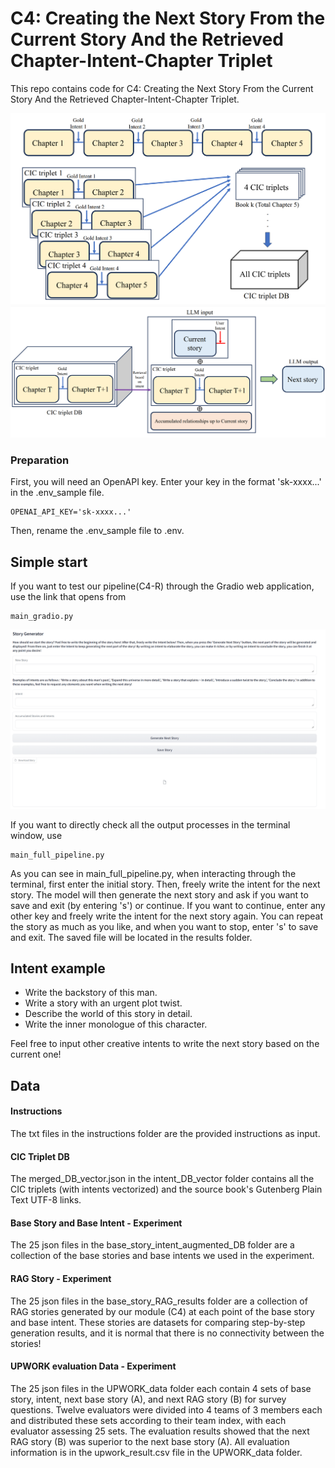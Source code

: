 # C4: Creating the Next Story From the Current Story And the Retrieved Chapter-Intent-Chapter Triplet

This repo contains code for C4: Creating the Next Story From the Current Story And the Retrieved Chapter-Intent-Chapter Triplet.

![db_img](./README_data/db.png)
![main_module_img](./README_data/main_module.png)

### Preparation

First, you will need an OpenAPI key. Enter your key in the format 'sk-xxxx...' in the .env_sample file.
```
OPENAI_API_KEY='sk-xxxx...'
```
Then, rename the .env_sample file to .env.

## Simple start

If you want to test our pipeline(C4-R) through the Gradio web application, use the link that opens from
```
main_gradio.py
```
![gradio_webpage_img](./README_data/gradio_png.png)

If you want to directly check all the output processes in the terminal window, use
```
main_full_pipeline.py
```
As you can see in main_full_pipeline.py, when interacting through the terminal, first enter the initial story. Then, freely write the intent for the next story. The model will then generate the next story and ask if you want to save and exit (by entering 's') or continue. If you want to continue, enter any other key and freely write the intent for the next story again. You can repeat the story as much as you like, and when you want to stop, enter 's' to save and exit. The saved file will be located in the results folder.

## Intent example

- Write the backstory of this man.
- Write a story with an urgent plot twist.
- Describe the world of this story in detail.
- Write the inner monologue of this character.

Feel free to input other creative intents to write the next story based on the current one!

## Data

#### Instructions
The txt files in the instructions folder are the provided instructions as input.

#### CIC Triplet DB
The merged_DB_vector.json in the intent_DB_vector folder contains all the CIC triplets (with intents vectorized) and the source book's Gutenberg Plain Text UTF-8 links.

#### Base Story and Base Intent - Experiment
The 25 json files in the base_story_intent_augmented_DB folder are a collection of the base stories and base intents we used in the experiment.

#### RAG Story - Experiment
The 25 json files in the base_story_RAG_results folder are a collection of RAG stories generated by our module (C4) at each point of the base story and base intent. These stories are datasets for comparing step-by-step generation results, and it is normal that there is no connectivity between the stories!

#### UPWORK evaluation Data - Experiment
The 25 json files in the UPWORK_data folder each contain 4 sets of base story, intent, next base story (A), and next RAG story (B) for survey questions. Twelve evaluators were divided into 4 teams of 3 members each and distributed these sets according to their team index, with each evaluator assessing 25 sets. The evaluation results showed that the next RAG story (B) was superior to the next base story (A). All evaluation information is in the upwork_result.csv file in the UPWORK_data folder.